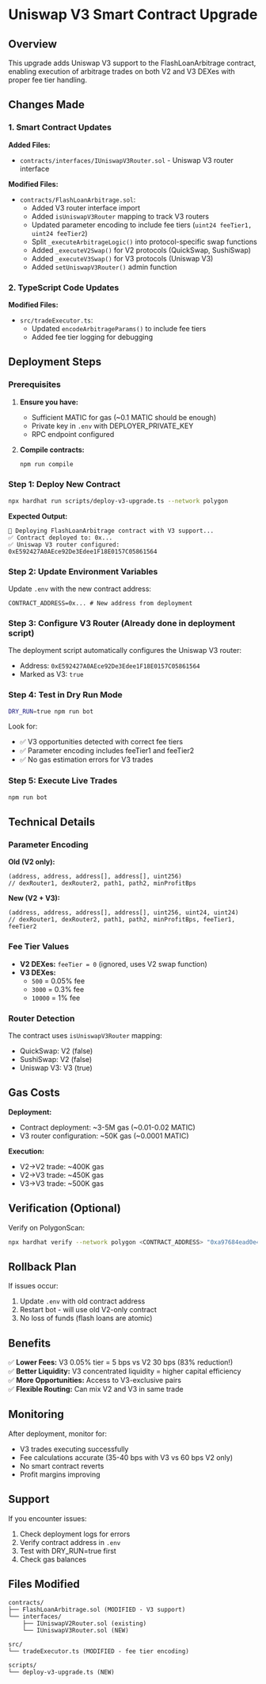 # Uniswap V3 Smart Contract Upgrade

## Overview

This upgrade adds Uniswap V3 support to the FlashLoanArbitrage contract, enabling execution of arbitrage trades on both V2 and V3 DEXes with proper fee tier handling.

## Changes Made

### 1. Smart Contract Updates

**Added Files:**
- `contracts/interfaces/IUniswapV3Router.sol` - Uniswap V3 router interface

**Modified Files:**
- `contracts/FlashLoanArbitrage.sol`:
  - Added V3 router interface import
  - Added `isUniswapV3Router` mapping to track V3 routers
  - Updated parameter encoding to include fee tiers (`uint24 feeTier1, uint24 feeTier2`)
  - Split `_executeArbitrageLogic()` into protocol-specific swap functions
  - Added `_executeV2Swap()` for V2 protocols (QuickSwap, SushiSwap)
  - Added `_executeV3Swap()` for V3 protocols (Uniswap V3)
  - Added `setUniswapV3Router()` admin function

### 2. TypeScript Code Updates

**Modified Files:**
- `src/tradeExecutor.ts`:
  - Updated `encodeArbitrageParams()` to include fee tiers
  - Added fee tier logging for debugging

## Deployment Steps

### Prerequisites

1. **Ensure you have:**
   - Sufficient MATIC for gas (~0.1 MATIC should be enough)
   - Private key in `.env` with DEPLOYER_PRIVATE_KEY
   - RPC endpoint configured

2. **Compile contracts:**
   ```bash
   npm run compile
   ```

### Step 1: Deploy New Contract

```bash
npx hardhat run scripts/deploy-v3-upgrade.ts --network polygon
```

**Expected Output:**
```
🚀 Deploying FlashLoanArbitrage contract with V3 support...
✅ Contract deployed to: 0x...
✅ Uniswap V3 router configured: 0xE592427A0AEce92De3Edee1F18E0157C05861564
```

### Step 2: Update Environment Variables

Update `.env` with the new contract address:
```env
CONTRACT_ADDRESS=0x... # New address from deployment
```

### Step 3: Configure V3 Router (Already done in deployment script)

The deployment script automatically configures the Uniswap V3 router:
- Address: `0xE592427A0AEce92De3Edee1F18E0157C05861564`
- Marked as V3: `true`

### Step 4: Test in Dry Run Mode

```bash
DRY_RUN=true npm run bot
```

Look for:
- ✅ V3 opportunities detected with correct fee tiers
- ✅ Parameter encoding includes feeTier1 and feeTier2
- ✅ No gas estimation errors for V3 trades

### Step 5: Execute Live Trades

```bash
npm run bot
```

## Technical Details

### Parameter Encoding

**Old (V2 only):**
```solidity
(address, address, address[], address[], uint256)
// dexRouter1, dexRouter2, path1, path2, minProfitBps
```

**New (V2 + V3):**
```solidity
(address, address, address[], address[], uint256, uint24, uint24)
// dexRouter1, dexRouter2, path1, path2, minProfitBps, feeTier1, feeTier2
```

### Fee Tier Values

- **V2 DEXes:** `feeTier = 0` (ignored, uses V2 swap function)
- **V3 DEXes:** 
  - `500` = 0.05% fee
  - `3000` = 0.3% fee
  - `10000` = 1% fee

### Router Detection

The contract uses `isUniswapV3Router` mapping:
- QuickSwap: V2 (false)
- SushiSwap: V2 (false)
- Uniswap V3: V3 (true)

## Gas Costs

**Deployment:**
- Contract deployment: ~3-5M gas (~0.01-0.02 MATIC)
- V3 router configuration: ~50K gas (~0.0001 MATIC)

**Execution:**
- V2→V2 trade: ~400K gas
- V2→V3 trade: ~450K gas
- V3→V3 trade: ~500K gas

## Verification (Optional)

Verify on PolygonScan:
```bash
npx hardhat verify --network polygon <CONTRACT_ADDRESS> "0xa97684ead0e402dC232d5A977953DF7ECBaB3CDb"
```

## Rollback Plan

If issues occur:
1. Update `.env` with old contract address
2. Restart bot - will use old V2-only contract
3. No loss of funds (flash loans are atomic)

## Benefits

✅ **Lower Fees:** V3 0.05% tier = 5 bps vs V2 30 bps (83% reduction!)  
✅ **Better Liquidity:** V3 concentrated liquidity = higher capital efficiency  
✅ **More Opportunities:** Access to V3-exclusive pairs  
✅ **Flexible Routing:** Can mix V2 and V3 in same trade  

## Monitoring

After deployment, monitor for:
- V3 trades executing successfully
- Fee calculations accurate (35-40 bps with V3 vs 60 bps V2 only)
- No smart contract reverts
- Profit margins improving

## Support

If you encounter issues:
1. Check deployment logs for errors
2. Verify contract address in `.env`
3. Test with DRY_RUN=true first
4. Check gas balances

## Files Modified

```
contracts/
├── FlashLoanArbitrage.sol (MODIFIED - V3 support)
└── interfaces/
    ├── IUniswapV2Router.sol (existing)
    └── IUniswapV3Router.sol (NEW)

src/
└── tradeExecutor.ts (MODIFIED - fee tier encoding)

scripts/
└── deploy-v3-upgrade.ts (NEW)
```
